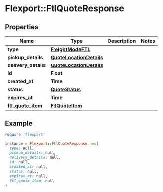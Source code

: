 # Flexport::FtlQuoteResponse

## Properties

| Name | Type | Description | Notes |
| ---- | ---- | ----------- | ----- |
| **type** | [**FreightModeFTL**](FreightModeFTL.md) |  |  |
| **pickup_details** | [**QuoteLocationDetails**](QuoteLocationDetails.md) |  |  |
| **delivery_details** | [**QuoteLocationDetails**](QuoteLocationDetails.md) |  |  |
| **id** | **Float** |  |  |
| **created_at** | **Time** |  |  |
| **status** | [**QuoteStatus**](QuoteStatus.md) |  |  |
| **expires_at** | **Time** |  |  |
| **ftl_quote_item** | [**FtlQuoteItem**](FtlQuoteItem.md) |  |  |

## Example

```ruby
require 'flexport'

instance = Flexport::FtlQuoteResponse.new(
  type: null,
  pickup_details: null,
  delivery_details: null,
  id: null,
  created_at: null,
  status: null,
  expires_at: null,
  ftl_quote_item: null
)
```

